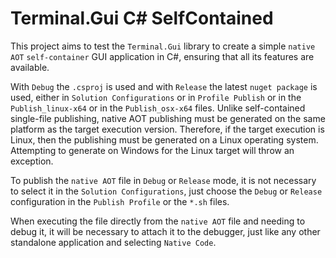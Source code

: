 # Terminal.Gui C# SelfContained

This project aims to test the `Terminal.Gui` library to create a simple `native AOT` `self-container` GUI application in C#, ensuring that all its features are available.

With `Debug` the `.csproj` is used and with `Release` the latest `nuget package` is used, either in `Solution Configurations` or in `Profile Publish` or in the `Publish_linux-x64` or in the `Publish_osx-x64` files.
Unlike self-contained single-file publishing, native AOT publishing must be generated on the same platform as the target execution version. Therefore, if the target execution is Linux, then the publishing must be generated on a Linux operating system. Attempting to generate on Windows for the Linux target will throw an exception.

To publish the `native AOT` file in `Debug` or `Release` mode, it is not necessary to select it in the `Solution Configurations`, just choose the `Debug` or `Release` configuration in the `Publish Profile` or the `*.sh` files.

When executing the file directly from the `native AOT` file and needing to debug it, it will be necessary to attach it to the debugger, just like any other standalone application and selecting `Native Code`.